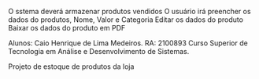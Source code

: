 O sstema deverá armazenar produtos vendidos
O usuário irá preencher os dados do produtos, Nome, Valor e Categoria
Editar  os dados do produto
Baixar os dados do produto em PDF

Alunos:
Caio Henrique de Lima Medeiros. RA: 2100893 
Curso Superior de Tecnologia em Análise e Desenvolvimento de Sistemas.


Projeto de estoque de produtos da loja




